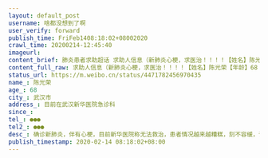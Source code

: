 ```yaml
---
layout: default_post
username: 啥都没想到了啊
user_verify: forward
publish_time: FriFeb1408:18:02+08002020
crawl_time: 20200214-12:45:40
imageurl: 
content_brief: 肺炎患者求助超话 求助人信息（新肺炎心梗，求医治！！！！【姓名】陈光荣【年龄】68【所在城市】武汉市【所在小区、社区】目前在武汉新华医院急诊科【患病时间】【病情描述】确诊新肺炎，伴有心梗，目前新华医院称无法救治，患者情况越来越糟糕，刻不容缓，请帮助转院！！！！【联系方 ...全文
content_full_raw: 求助人信息（新肺炎心梗，求医治！！！！【姓名】陈光荣【年龄】68【所在城市】武汉市【所在小区、社区】目前在武汉新华医院急诊科【患病时间】【病情描述】确诊新肺炎，伴有心梗，目前新华医院称无法救治，患者情况越来越糟糕，刻不容缓，请帮助转院！！！！【联系方式】●●●【其他紧急联系人】●●●
status_url: https://m.weibo.cn/status/4471782456970435
name_: 陈光荣
age_: 68
city_: 武汉市
address_: 目前在武汉新华医院急诊科
since_: 
tel_: ●●●
tel2_: ●●●
desc_: 确诊新肺炎，伴有心梗，目前新华医院称无法救治，患者情况越来越糟糕，刻不容缓，请帮助转院！！！！
publish_timestamp: 2020-02-14 08:18:02+08:00
---
```

